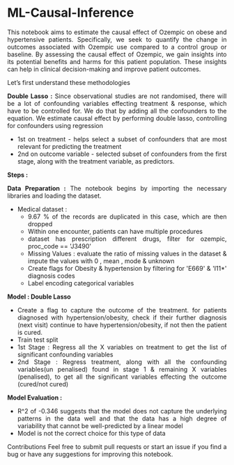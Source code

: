 # ML-Causal-Inference

<div align="justify"> 
  
This notebook aims to estimate the causal effect of Ozempic on obese and hypertensive patients. Specifically, we seek to quantify the change in outcomes associated with Ozempic use compared to a control group or baseline. By assessing the causal effect of Ozempic, we gain insights into its potential benefits and harms for this patient population. These insights can help in clinical decision-making and improve patient outcomes.

Let’s first understand these methodologies

**Double Lasso :**
Since observational studies are not randomised, there will be a lot of confounding variables effecting treatment & response, which have to be controlled for.
We do that by adding all the confounders to the equation. We estimate causal effect by performing double lasso, controlling for confounders using regression
- 1st on treatment - helps select a subset of confounders that are most relevant for predicting the treatment
- 2nd on outcome variable - selected subset of confounders from the first stage, along with the treatment variable, as predictors.

**Steps :**

**Data Preparation :** The notebook begins by importing the necessary libraries and loading the dataset.
- Medical dataset :
    - 9.67 % of the records are duplicated in this case, which are then dropped
    - Within one encounter, patients can have multiple procedures
    - dataset has prescription different drugs, filter for ozempic, proc_code == 'J3490'
    - Missing Values : evaluate the ratio of missing values in the dataset & impute the values with 0 , mean , mode & unknown
    - Create flags for Obesity & hypertension by filtering for 'E669' & 'I11*' diagnosis codes
    - Label encoding categorical variables

**Model : Double Lasso**
- Create a flag to capture the outcome of the treatment. for patients diagnosed with hypertension/obesity, check if their further diagnosis (next visit) continue to have hypertension/obesity, if not then the patient is cured.
- Train test split
- 1st Stage : Regress all the X variables on treatment to get the list of significant confounding variables
- 2nd Stage : Regress treatment, along with all the confounding variables(un penalised) found in stage 1 & remaining X variables (penalised), to get all the significant variables effecting the outcome (cured/not cured)

**Model Evaluation :**
- R^2 of -0.346 suggests that the model does not capture the underlying patterns in the data well and that the data has a high degree of variability that cannot be well-predicted by a linear model
- Model is not the correct choice for this type of data

Contributions Feel free to submit pull requests or start an issue if you find a bug or have any suggestions for improving this notebook.
</div>
